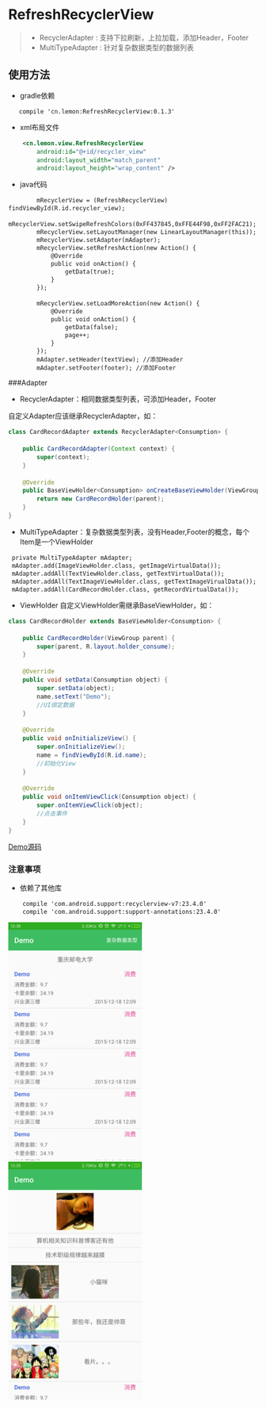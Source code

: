 # RefreshRecyclerView
> - RecyclerAdapter : 支持下拉刷新，上拉加载，添加Header，Footer
> - MultiTypeAdapter : 针对复杂数据类型的数据列表
        
## 使用方法

 - gradle依赖

```
   compile 'cn.lemon:RefreshRecyclerView:0.1.3'
```

 - xml布局文件

```xml
    <cn.lemon.view.RefreshRecyclerView
        android:id="@+id/recycler_view"
        android:layout_width="match_parent"
        android:layout_height="wrap_content" />
```
         
 - java代码

```
        mRecyclerView = (RefreshRecyclerView) findViewById(R.id.recycler_view);
        mRecyclerView.setSwipeRefreshColors(0xFF437845,0xFFE44F98,0xFF2FAC21);
        mRecyclerView.setLayoutManager(new LinearLayoutManager(this));
        mRecyclerView.setAdapter(mAdapter);
        mRecyclerView.setRefreshAction(new Action() {
            @Override
            public void onAction() {
                getData(true);
            }
        });

        mRecyclerView.setLoadMoreAction(new Action() {
            @Override
            public void onAction() {
                getData(false);
                page++;
            }
        });
        mAdapter.setHeader(textView); //添加Header
        mAdapter.setFooter(footer); //添加Footer
```
                
###Adapter

 - RecyclerAdapter：相同数据类型列表，可添加Header，Footer

自定义Adapter应该继承RecyclerAdapter<T>，如：

```java
class CardRecordAdapter extends RecyclerAdapter<Consumption> {

    public CardRecordAdapter(Context context) {
        super(context);
    }

    @Override
    public BaseViewHolder<Consumption> onCreateBaseViewHolder(ViewGroup parent, int viewType) {
        return new CardRecordHolder(parent);
    }
}
```

 - MultiTypeAdapter：复杂数据类型列表，没有Header,Footer的概念，每个Item是一个ViewHolder

```
 private MultiTypeAdapter mAdapter;
 mAdapter.add(ImageViewHolder.class, getImageVirtualData());
 mAdapter.addAll(TextViewHolder.class, getTextVirtualData());
 mAdapter.addAll(TextImageViewHolder.class, getTextImageVirualData());
 mAdapter.addAll(CardRecordHolder.class, getRecordVirtualData());
```

 - ViewHolder
 自定义ViewHolder需继承BaseViewHolder<T>，如：

 ```java
 class CardRecordHolder extends BaseViewHolder<Consumption> {

     public CardRecordHolder(ViewGroup parent) {
         super(parent, R.layout.holder_consume);
     }

     @Override
     public void setData(Consumption object) {
         super.setData(object);
         name.setText("Demo");
         //UI绑定数据
     }

     @Override
     public void onInitializeView() {
         super.onInitializeView();
         name = findViewById(R.id.name);
         //初始化View
     }

     @Override
     public void onItemViewClick(Consumption object) {
         super.onItemViewClick(object);
         //点击事件
     }
 }
 ```

[Demo源码](https://github.com/llxdaxia/RecyclerView/tree/master/demo)

### 注意事项

 - 依赖了其他库

```
    compile 'com.android.support:recyclerview-v7:23.4.0'
    compile 'com.android.support:support-annotations:23.4.0'
```

<img src="RecyclerAdapter.png" width="270" height="480"/>
<img src="MultiTypeAdapter.png" width="270" height="480"/>
